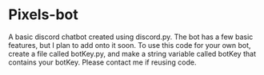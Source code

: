 # Pixels-bot
A basic discord chatbot created using discord.py. The bot has a few basic features, but I plan to add onto it soon. To use this code for your own bot, create a file called botKey.py, and make a string variable called botKey that contains your botKey. Please contact me if reusing code.
